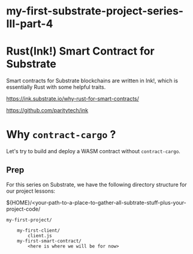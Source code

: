# my-first-substrate-project-series-III-part-4

# Rust(Ink!) Smart Contract for Substrate

Smart contracts for Substrate blockchains are written in Ink!, which is essentially Rust with some helpful traits.  

https://ink.substrate.io/why-rust-for-smart-contracts/  
  
https://github.com/paritytech/ink  
  
# Why ```contract-cargo``` ?  

Let's try to build and deploy a WASM contract without ```contract-cargo```.  
  

## Prep

For this series on Substrate, we have the following directory structure for our project lessons:   

${HOME}/<your-path-to-a-place-to-gather-all-subtrate-stuff-plus-your-project-code/
  
    my-first-project/  
  
        my-first-client/
            client.js
        my-first-smart-contract/
            <here is where we will be for now>

